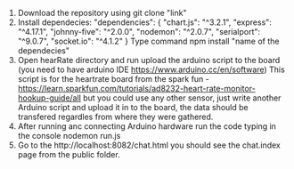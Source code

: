 1. Download the repository using git clone "link"
2. Install dependecies:
"dependencies": {
    "chart.js": "^3.2.1",
    "express": "^4.17.1",
    "johnny-five": "^2.0.0",
    "nodemon": "^2.0.7",
    "serialport": "^9.0.7",
    "socket.io": "^4.1.2"
  }
Type command npm install "name of the dependecies"
3. Open hearRate directory and run upload the arduino script to the board (you need to have arduino IDE https://www.arduino.cc/en/software)
    This script is for the heartrate board from the spark fun - https://learn.sparkfun.com/tutorials/ad8232-heart-rate-monitor-hookup-guide/all
    but you could use any other sensor, just write another Arduino script and upload it in to the board, the data should be transfered regardles from where they were gathered.
4. After running anc connecting Arduino hardware run the code typing in the console nodemon run.js
5. Go to the http://localhost:8082/chat.html you should see the chat.index page from the public folder.